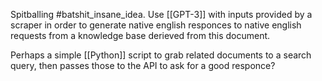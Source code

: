 Spitballing #batshit_insane_idea. Use [[GPT-3]] with inputs provided by a scraper in order to generate native english responces to native english requests from a knowledge base derieved from this document.

Perhaps a simple [[Python]] script to grab related documents to a search query, then passes those to the API to ask for a good responce?